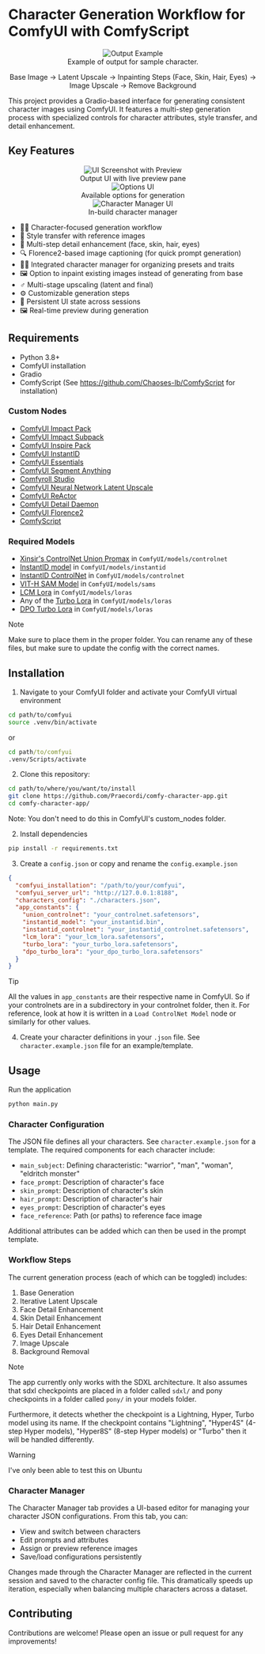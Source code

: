# Character Generation Workflow for ComfyUI with ComfyScript

<div align="center">
  <image src="./res/teaser.webp" alt="Output Example">
  <figcaption>Example of output for sample character.
  
  Base Image &rarr; Latent Upscale &rarr; Inpainting Steps (Face, Skin, Hair, Eyes) &rarr; Image Upscale &rarr; Remove Background</figcaption>
</div>

This project provides a Gradio-based interface for generating consistent character images using ComfyUI. It features a multi-step generation process with specialized controls for character attributes, style transfer, and detail enhancement.

## Key Features

<div align="center">
  <image src="./res/ui1.webp" alt="UI Screenshot with Preview">
  <figcaption>Output UI with live preview pane</figcaption>
</div>

<div align="center">
  <image src="./res/ui2.webp" alt="Options UI">
  <figcaption>Available options for generation</figcaption>
</div>

<div align="center">
  <image src="./res/ui3.webp" alt="Character Manager UI">
  <figcaption>In-build character manager</figcaption>
</div>

- 🧑‍🎨 Character-focused generation workflow
- 🎨 Style transfer with reference images
- 🧬 Multi-step detail enhancement (face, skin, hair, eyes)
- 🔍 Florence2-based image captioning (for quick prompt generation)
- 🧑‍💼 Integrated character manager for organizing presets and traits
- 🖼️ Option to inpaint existing images instead of generating from base
- ‍♂️ Multi-stage upscaling (latent and final)
- ⚙️ Customizable generation steps
- 💾 Persistent UI state across sessions
- 🖼️ Real-time preview during generation

## Requirements

- Python 3.8+
- ComfyUI installation
- Gradio
- ComfyScript (See https://github.com/Chaoses-Ib/ComfyScript for installation)

### Custom Nodes

- [ComfyUI Impact Pack](https://github.com/ltdrdata/ComfyUI-Impact-Pack)
- [ComfyUI Impact Subpack](https://github.com/ltdrdata/ComfyUI-Impact-Subpack)
- [ComfyUI Inspire Pack](https://github.com/ltdrdata/ComfyUI-Inspire-Pack)
- [ComfyUI InstantID](https://github.com/cubiq/ComfyUI_InstantID)
- [ComfyUI Essentials](https://github.com/cubiq/ComfyUI_essentials)
- [ComfyUI Segment Anything](https://github.com/storyicon/comfyui_segment_anything)
- [Comfyroll Studio](https://github.com/Suzie1/ComfyUI_Comfyroll_CustomNodes)
- [ComfyUI Neural Network Latent Upscale](https://github.com/Ttl/ComfyUi_NNLatentUpscale)
- [ComfyUI ReActor](https://github.com/Gourieff/ComfyUI-ReActor)
- [ComfyUI Detail Daemon](https://github.com/Jonseed/ComfyUI-Detail-Daemon)
- [ComfyUI Florence2](https://github.com/kijai/ComfyUI-Florence2)
- [ComfyScript](https://github.com/Chaoses-Ib/ComfyScript)

### Required Models

- [Xinsir's ControlNet Union Promax](https://huggingface.co/xinsir/controlnet-union-sdxl-1.0/resolve/main/diffusion_pytorch_model_promax.safetensors?download=true) in `ComfyUI/models/controlnet`
- [InstantID model](https://huggingface.co/InstantX/InstantID/resolve/main/ip-adapter.bin?download=true) in `ComfyUI/models/instantid`
- [InstantID ControlNet](https://huggingface.co/InstantX/InstantID/resolve/main/ControlNetModel/diffusion_pytorch_model.safetensors?download=true) in `ComfyUI/models/controlnet`
- [VIT-H SAM Model](https://dl.fbaipublicfiles.com/segment_anything/sam_vit_h_4b8939.pth) in `ComfyUI/models/sams`
- [LCM Lora](https://huggingface.co/latent-consistency/lcm-lora-sdxl/resolve/main/pytorch_lora_weights.safetensors?download=true) in `ComfyUI/models/loras`
- Any of the [Turbo Lora](https://huggingface.co/shiroppo/sd_xl_turbo_lora/tree/main) in `ComfyUI/models/loras`
- [DPO Turbo Lora](https://huggingface.co/radames/sdxl-turbo-DPO-LoRA/resolve/main/pytorch_lora_weights-sdxl-turbo-comfyui.safetensors?download=true) in `ComfyUI/models/loras`

> [!NOTE]
> Make sure to place them in the proper folder. You can rename any of these files, but make sure to update the config with the correct names.

## Installation

1. Navigate to your ComfyUI folder and activate your ComfyUI virtual environment

```bash
cd path/to/comfyui
source .venv/bin/activate
```

or

```cmd
cd path/to/comfyui
.venv/Scripts/activate
```

2. Clone this repository:

```bash
cd path/to/where/you/want/to/install
git clone https://github.com/Praecordi/comfy-character-app.git
cd comfy-character-app/
```

Note: You don't need to do this in ComfyUI's custom_nodes folder.

2. Install dependencies

```bash
pip install -r requirements.txt
```

3. Create a `config.json` or copy and rename the `config.example.json`

```json
{
  "comfyui_installation": "/path/to/your/comfyui",
  "comfyui_server_url": "http://127.0.0.1:8188",
  "characters_config": "./characters.json",
  "app_constants": {
    "union_controlnet": "your_controlnet.safetensors",
    "instantid_model": "your_instantid.bin",
    "instantid_controlnet": "your_instantid_controlnet.safetensors",
    "lcm_lora": "your_lcm_lora.safetensors",
    "turbo_lora": "your_turbo_lora.safetensors",
    "dpo_turbo_lora": "your_dpo_turbo_lora.safetensors"
  }
}
```

> [!TIP]
> All the values in `app_constants` are their respective name in ComfyUI. So if your controlnets are in a subdirectory in your controlnet folder, then it. For reference, look at how it is written in a `Load ControlNet Model` node or similarly for other values.

4. Create your character definitions in your `.json` file. See `character.example.json` file for an example/template.

## Usage

Run the application

```bash
python main.py
```

### Character Configuration

The JSON file defines all your characters. See `character.example.json` for a template. The required components for each character include:

- `main_subject`: Defining characteristic: "warrior", "man", "woman", "eldritch monster"
- `face_prompt`: Description of character's face
- `skin_prompt`: Description of character's skin
- `hair_prompt`: Description of character's hair
- `eyes_prompt`: Description of character's eyes
- `face_reference`: Path (or paths) to reference face image

Additional attributes can be added which can then be used in the prompt template.

### Workflow Steps

The current generation process (each of which can be toggled) includes:

1. Base Generation
2. Iterative Latent Upscale
3. Face Detail Enhancement
4. Skin Detail Enhancement
5. Hair Detail Enhancement
6. Eyes Detail Enhancement
7. Image Upscale
8. Background Removal

> [!NOTE]
> The app currently only works with the SDXL architecture. It also assumes that sdxl checkpoints are placed in a folder called `sdxl/` and pony checkpoints in a folder called `pony/` in your models folder.
>
> Furthermore, it detects whether the checkpoint is a Lightning, Hyper, Turbo model using its name. If the checkpoint contains "Lightning", "Hyper4S" (4-step Hyper models), "Hyper8S" (8-step Hyper models) or "Turbo" then it will be handled differently.

> [!WARNING]
> I've only been able to test this on Ubuntu

### Character Manager

The Character Manager tab provides a UI-based editor for managing your character JSON configurations. From this tab, you can:

- View and switch between characters
- Edit prompts and attributes
- Assign or preview reference images
- Save/load configurations persistently

Changes made through the Character Manager are reflected in the current session and saved to the character config file. This dramatically speeds up iteration, especially when balancing multiple characters across a dataset.

## Contributing

Contributions are welcome! Please open an issue or pull request for any improvements!
